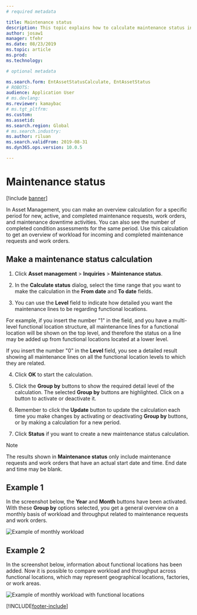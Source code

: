 ```yaml
---
# required metadata

title: Maintenance status
description: This topic explains how to calculate maintenance status in Asset Management.
author: josaw1
manager: tfehr
ms.date: 08/23/2019
ms.topic: article
ms.prod: 
ms.technology: 

# optional metadata

ms.search.form: EntAssetStatusCalculate, EntAssetStatus 
# ROBOTS: 
audience: Application User
# ms.devlang: 
ms.reviewer: kamaybac
# ms.tgt_pltfrm: 
ms.custom: 
ms.assetid: 
ms.search.region: Global
# ms.search.industry: 
ms.author: riluan
ms.search.validFrom: 2019-08-31
ms.dyn365.ops.version: 10.0.5

---
```


# Maintenance status

[!include [banner](../../includes/banner.md)]

 

In Asset Management, you can make an overview calculation for a specific period for new, active, and completed maintenance requests, work orders, and maintenance downtime activities. You can also see the number of completed condition assessments for the same period. Use this calculation to get an overview of workload for incoming and completed maintenance requests and work orders.

## Make a maintenance status calculation

1. Click **Asset management** > **Inquiries** > **Maintenance status**.

2. In the **Calculate status** dialog, select the time range that you want to make the calculation in the **From date** and **To date** fields.

3. You can use the **Level** field to indicate how detailed you want the maintenance lines to be regarding functional locations. 

  For example, if you insert the number "1" in the field, and you have a multi-level functional location structure, all maintenance lines for a functional location will be shown on the top level, and therefore the status on a line may be added up from functional locations located at a lower level. 
  
  If you insert the number "0" in the **Level** field, you see a detailed result showing all maintenance lines on all the functional location levels to which they are related.

4. Click **OK** to start the calculation.

5. Click the **Group by** buttons to show the required detail level of the calculation. The selected **Group by** buttons are highlighted. Click on a button to activate or deactivate it.

6. Remember to click the **Update** button to update the calculation each time you make changes by activating or deactivating **Group by** buttons, or by making a calculation for a new period.

7. Click **Status** if you want to create a new maintenance status calculation.

>[!NOTE]
>The results shown in **Maintenance status** only include maintenance requests and work orders that have an actual start date and time. End date and time may be blank.

## Example 1

In the screenshot below, the **Year** and **Month** buttons have been activated. With these **Group by** options selected, you get a general overview on a monthly basis of workload and throughput related to maintenance requests and work orders. 

![Example of monthly workload](media/13-controlling-and-reporting.png)

## Example 2

In the screenshot below, information about functional locations has been added. Now it is possible to compare workload and throughput across functional locations, which may represent geographical locations, factories, or work areas. 

![Example of monthly workload with functional locations](media/14-controlling-and-reporting.png)



[!INCLUDE[footer-include](../../../includes/footer-banner.md)]